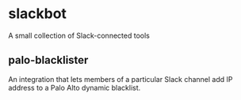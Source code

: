 # slackbot
A small collection of Slack-connected tools


## palo-blacklister
An integration that lets members of a particular Slack channel add IP address to a Palo Alto dynamic blacklist. 
